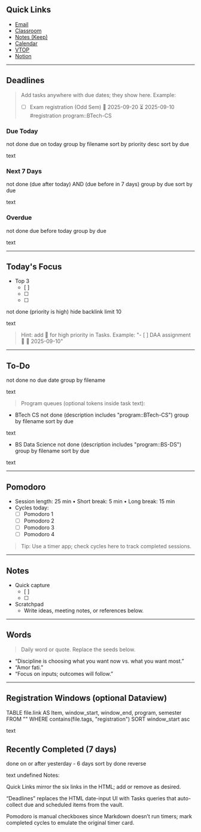 
## Quick Links
- [Email](https://mail.google.com/)
- [Classroom](https://classroom.google.com/)
- [Notes (Keep)](https://keep.google.com/)
- [Calendar](https://calendar.google.com/)
- [VTOP](https://vtop.vitbhopal.ac.in/vtop/login)
- [Notion](https://www.notion.so/)

---

## Deadlines
> Add tasks anywhere with due dates; they show here. Example:
> - [ ] Exam registration (Odd Sem) 📅 2025-09-20 ⏳ 2025-09-10 #registration program::BTech-CS

### Due Today
not done
due on today
group by filename
sort by priority desc
sort by due

text

### Next 7 Days
not done
(due after today) AND (due before in 7 days)
group by due
sort by due

text

### Overdue
not done
due before today
group by due

text

---

## Today's Focus
- Top 3
  - [ ] 
  - [ ] 
  - [ ] 

not done
(priority is high)
hide backlink
limit 10

text

> Hint: add 🔼 for high priority in Tasks. Example: "- [ ] DAA assignment 🔼 📅 2025-09-10"

---

## To-Do
not done
no due date
group by filename

text

> Program queues (optional tokens inside task text):
- BTech CS
not done
(description includes "program::BTech-CS")
group by filename
sort by due

text
- BS Data Science
not done
(description includes "program::BS-DS")
group by filename
sort by due

text

---

## Pomodoro
- Session length: 25 min • Short break: 5 min • Long break: 15 min
- Cycles today: 
  - [ ] Pomodoro 1
  - [ ] Pomodoro 2
  - [ ] Pomodoro 3
  - [ ] Pomodoro 4

> Tip: Use a timer app; check cycles here to track completed sessions.

---

## Notes
- Quick capture
  - [ ] 
  - [ ] 
- Scratchpad
  - Write ideas, meeting notes, or references below.

---

## Words
> Daily word or quote. Replace the seeds below.

- “Discipline is choosing what you want now vs. what you want most.”
- “Amor fati.”
- “Focus on inputs; outcomes will follow.”

---

## Registration Windows (optional Dataview)
TABLE file.link AS Item, window_start, window_end, program, semester
FROM ""
WHERE contains(file.tags, "registration")
SORT window_start asc

text

## Recently Completed (7 days)
done on or after yesterday - 6 days
sort by done reverse

text
undefined
Notes:

Quick Links mirror the six links in the HTML; add or remove as desired.

“Deadlines” replaces the HTML date-input UI with Tasks queries that auto-collect due and scheduled items from the vault.

Pomodoro is manual checkboxes since Markdown doesn’t run timers; mark completed cycles to emulate the original timer card.